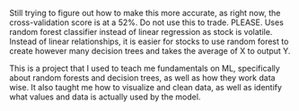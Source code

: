 Still trying to figure out how to make this more accurate, as right now, the cross-validation score is at a 52%. Do not use this to trade. PLEASE.
Uses random forest classifier instead of linear regression as stock is volatile. Instead of linear relationships, it is easier for stocks to use random forest to create however many decision trees and takes the average of X to output Y.

This is a project that I used to teach me fundamentals on ML, specifically about random forests and decision trees, as well as how they work data wise.
It also taught me how to visualize and clean data, as well as identify what values and data is actually used by the model.
